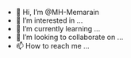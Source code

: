 - 👋 Hi, I’m @MH-Memarain
- 👀 I’m interested in ...
- 🌱 I’m currently learning ...
- 💞️ I’m looking to collaborate on ...
- 📫 How to reach me ...

<!---
MH-Memarain/MH-Memarain is a ✨ special ✨ repository because its `README.md` (this file) appears on your GitHub profile.
You can click the Preview link to take a look at your changes.
--->
